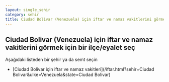 ```yaml
---
layout: single_sehir
category: sehir
title: Ciudad Bolivar (Venezuela) için iftar ve namaz vakitlerini görmek için bir ilçe/eyalet seç
---
```



## Ciudad Bolivar (Venezuela) için iftar ve namaz vakitlerini görmek için bir ilçe/eyalet seç

Aşağıdaki listeden bir şehir ya da semt seçin


* [Ciudad Bolivar için iftar ve namaz vakitleri](/iftar.html?sehir=Ciudad Bolivar&ulke=Venezuela&state=Ciudad Bolivar)
